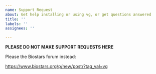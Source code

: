 ```yaml
---
name: Support Request
about: Get help installing or using vg, or get questions answered
title: ''
labels: ''
assignees: ''

---
```


**PLEASE DO NOT MAKE SUPPORT REQUESTS HERE**

Please the Biostars forum instead:

https://www.biostars.org/p/new/post/?tag_val=vg
